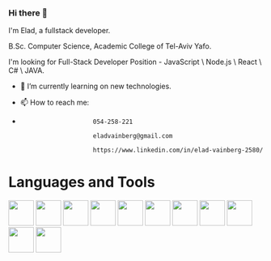 ### Hi there 👋


I'm Elad, a fullstack developer.

B.Sc. Computer Science, Academic College of Tel-Aviv Yafo.

I'm looking for Full-Stack Developer Position - JavaScript \ Node.js \ React \ C# \ JAVA.

- 🌱 I’m currently learning on new technologies.
-  📫 How to reach me: 


-  
                          054-258-221 
                          
                          eladvainberg@gmail.com
                         
                          https://www.linkedin.com/in/elad-vainberg-2580/

<h1>
Languages and Tools
</h1>  

<div style="display:inline-block">
  <img src="https://github.com/Eladvain/Eladvain/assets/85618143/16cadb7f-5519-4256-9f60-42c36a35837f" width="50" height="50"/>
  <img src="https://github.com/Eladvain/Eladvain/assets/85618143/d2f1c4b3-63e4-40f7-9e63-a301269c134c" width="50" height="50"/>
  <img src="https://github.com/Eladvain/Eladvain/assets/85618143/c1962afe-75a2-4d7f-a038-d40ddd0df77f" width="50" height="50"/>
  <img src="https://github.com/Eladvain/Eladvain/assets/85618143/f66f62e7-0137-4121-92c9-46d467acbadc" width="50" height="50"/>
  <img src="https://github.com/Eladvain/Eladvain/assets/85618143/e79f9cf2-5901-42fc-9dcf-b722b3155c68" width="50" height="50"/>
  <img src="https://github.com/Eladvain/Eladvain/assets/85618143/adeaaeb1-c830-44c2-a123-76838b4c9581" width="50" height="50"/>
  <img src="https://github.com/Eladvain/Eladvain/assets/85618143/48f9a58f-f6ea-4c80-9477-f699637e08f5" width="50" height="50"/>
  <img src="https://github.com/Eladvain/Eladvain/assets/85618143/e0d1abc8-e982-4d25-8d6c-911964da2f32" width="50" height="50"/>
  <img src="https://github.com/Eladvain/Eladvain/assets/85618143/575128cd-3a3e-4bb0-885d-4e79d2717ffc" width="50" height="50"/>
  <img src="https://github.com/Eladvain/Eladvain/assets/85618143/4e10257a-5d90-4871-886e-a9313a611ceb" width="50" height="50"/>
  <img src="https://github.com/Eladvain/Eladvain/assets/85618143/3c360756-16b8-425c-94e0-d423e7956dd0" width="50" height="50"/>
</div>  

<!--
**Eladvain/Eladvain** is a ✨ _special_ ✨ repository because its `README.md` (this file) appears on your GitHub profile.

Here are some ideas to get you started:

- 🔭 I’m currently working on ...
- 🌱 I’m currently learning ...
- 👯 I’m looking to collaborate on ...
- 🤔 I’m looking for help with ...
- 💬 Ask me about ...
- 📫 How to reach me: ...
- 😄 Pronouns: ...
- ⚡ Fun fact: ...
-->
